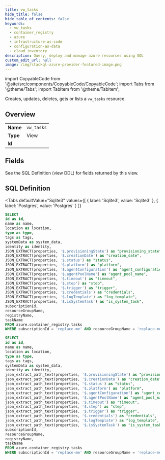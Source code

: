 ```yaml
--- 
title: vw_tasks
hide_title: false
hide_table_of_contents: false
keywords:
  - vw_tasks
  - container_registry
  - azure
  - infrastructure-as-code
  - configuration-as-data
  - cloud inventory
description: Query, deploy and manage azure resources using SQL
custom_edit_url: null
image: /img/stackql-azure-provider-featured-image.png
---
```


import CopyableCode from '@site/src/components/CopyableCode/CopyableCode';
import Tabs from '@theme/Tabs';
import TabItem from '@theme/TabItem';

Creates, updates, deletes, gets or lists a <code>vw_tasks</code> resource.

## Overview
<table><tbody>
<tr><td><b>Name</b></td><td><code>vw_tasks</code></td></tr>
<tr><td><b>Type</b></td><td>View</td></tr>
<tr><td><b>Id</b></td><td><CopyableCode code="azure.container_registry.vw_tasks" /></td></tr>
</tbody></table>

## Fields

See the SQL Definition (view DDL) for fields returned by this view.

## SQL Definition

<Tabs
defaultValue="Sqlite3"
values={[
{ label: 'Sqlite3', value: 'Sqlite3' },
{ label: 'Postgres', value: 'Postgres' }
]}
>
<TabItem value="Sqlite3">

```sql
SELECT
id as id,
name as name,
location as location,
type as type,
tags as tags,
systemData as system_data,
identity as identity,
JSON_EXTRACT(properties, '$.provisioningState') as "provisioning_state",
JSON_EXTRACT(properties, '$.creationDate') as "creation_date",
JSON_EXTRACT(properties, '$.status') as "status",
JSON_EXTRACT(properties, '$.platform') as "platform",
JSON_EXTRACT(properties, '$.agentConfiguration') as "agent_configuration",
JSON_EXTRACT(properties, '$.agentPoolName') as "agent_pool_name",
JSON_EXTRACT(properties, '$.timeout') as "timeout",
JSON_EXTRACT(properties, '$.step') as "step",
JSON_EXTRACT(properties, '$.trigger') as "trigger",
JSON_EXTRACT(properties, '$.credentials') as "credentials",
JSON_EXTRACT(properties, '$.logTemplate') as "log_template",
JSON_EXTRACT(properties, '$.isSystemTask') as "is_system_task",
subscriptionId,
resourceGroupName,
registryName,
taskName
FROM azure.container_registry.tasks
WHERE subscriptionId = 'replace-me' AND resourceGroupName = 'replace-me' AND registryName = 'replace-me';
```

</TabItem>
<TabItem value="Postgres">

```sql
SELECT
id as id,
name as name,
location as location,
type as type,
tags as tags,
systemData as system_data,
identity as identity,
json_extract_path_text(properties, '$.provisioningState') as "provisioning_state",
json_extract_path_text(properties, '$.creationDate') as "creation_date",
json_extract_path_text(properties, '$.status') as "status",
json_extract_path_text(properties, '$.platform') as "platform",
json_extract_path_text(properties, '$.agentConfiguration') as "agent_configuration",
json_extract_path_text(properties, '$.agentPoolName') as "agent_pool_name",
json_extract_path_text(properties, '$.timeout') as "timeout",
json_extract_path_text(properties, '$.step') as "step",
json_extract_path_text(properties, '$.trigger') as "trigger",
json_extract_path_text(properties, '$.credentials') as "credentials",
json_extract_path_text(properties, '$.logTemplate') as "log_template",
json_extract_path_text(properties, '$.isSystemTask') as "is_system_task",
subscriptionId,
resourceGroupName,
registryName,
taskName
FROM azure.container_registry.tasks
WHERE subscriptionId = 'replace-me' AND resourceGroupName = 'replace-me' AND registryName = 'replace-me';
```

</TabItem>
</Tabs>
